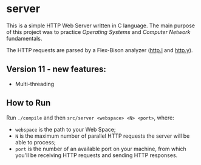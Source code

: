 # server

This is a simple HTTP Web Server written in C language. The main purpose of this project was to practice *Operating Systems* and *Computer Network* fundamentals.

The HTTP requests are parsed by a Flex-Bison analyzer ([http.l](src/http.l) and [http.y](src/http.y)).

## Version 11 - new features:
* Multi-threading

## How to Run
Run `./compile` and then `src/server <webspace> <N> <port>`, where:
* `webspace` is the path to your Web Space;
* `N` is the maximum number of parallel HTTP requests the server will be able to process;
* `port` is the number of an available port on your machine, from which you'll be receiving HTTP requests and sending HTTP responses.
